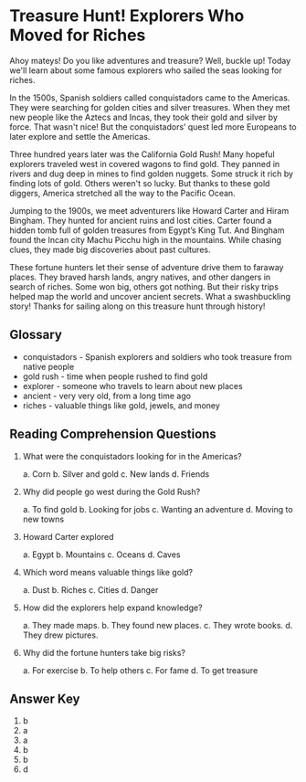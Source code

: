 # Treasure Hunt! Explorers Who Moved for Riches

Ahoy mateys! Do you like adventures and treasure? Well, buckle up! Today we'll learn about some famous explorers who sailed the seas looking for riches.

In the 1500s, Spanish soldiers called conquistadors came to the Americas. They were searching for golden cities and silver treasures. When they met new people like the Aztecs and Incas, they took their gold and silver by force. That wasn't nice! But the conquistadors’ quest led more Europeans to later explore and settle the Americas.

Three hundred years later was the California Gold Rush! Many hopeful explorers traveled west in covered wagons to find gold. They panned in rivers and dug deep in mines to find golden nuggets. Some struck it rich by finding lots of gold. Others weren't so lucky. But thanks to these gold diggers, America stretched all the way to the Pacific Ocean.

Jumping to the 1900s, we meet adventurers like Howard Carter and Hiram Bingham. They hunted for ancient ruins and lost cities. Carter found a hidden tomb full of golden treasures from Egypt’s King Tut. And Bingham found the Incan city Machu Picchu high in the mountains. While chasing clues, they made big discoveries about past cultures.

These fortune hunters let their sense of adventure drive them to faraway places. They braved harsh lands, angry natives, and other dangers in search of riches. Some won big, others got nothing. But their risky trips helped map the world and uncover ancient secrets. What a swashbuckling story! Thanks for sailing along on this treasure hunt through history!

## Glossary

- conquistadors - Spanish explorers and soldiers who took treasure from native people
- gold rush - time when people rushed to find gold
- explorer - someone who travels to learn about new places
- ancient - very very old, from a long time ago
- riches - valuable things like gold, jewels, and money

## Reading Comprehension Questions

1. What were the conquistadors looking for in the Americas?

   a. Corn
   b. Silver and gold
   c. New lands
   d. Friends

2. Why did people go west during the Gold Rush?

   a. To find gold
   b. Looking for jobs
   c. Wanting an adventure
   d. Moving to new towns

3. Howard Carter explored

   a. Egypt
   b. Mountains
   c. Oceans
   d. Caves

4. Which word means valuable things like gold?

   a. Dust
   b. Riches
   c. Cities
   d. Danger

5. How did the explorers help expand knowledge?

   a. They made maps.
   b. They found new places.
   c. They wrote books.
   d. They drew pictures.

6. Why did the fortune hunters take big risks?

   a. For exercise
   b. To help others
   c. For fame
   d. To get treasure

## Answer Key

1. b
2. a  
3. a
4. b
5. b
6. d

